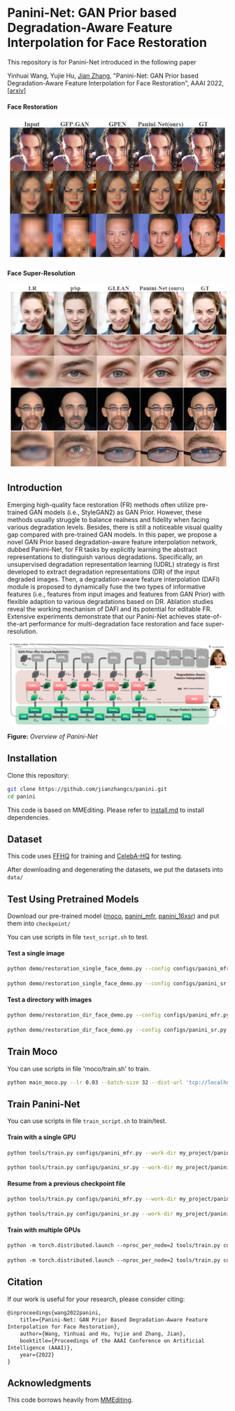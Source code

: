 # Panini-Net: GAN Prior based Degradation-Aware Feature Interpolation for Face Restoration

This repository is for Panini-Net introduced in the following paper

Yinhuai Wang, Yujie Hu, [Jian Zhang](http://jianzhang.tech/), "Panini-Net: GAN Prior based Degradation-Aware Feature Interpolation for Face Restoration", AAAI 2022, [[arxiv]](https://arxiv.org/pdf/2203.08444.pdf)


#### Face Restoration
<img src="figs/MFR.png">

#### Face Super-Resolution
<img src="figs/16xSR.png">

## Introduction

Emerging high-quality face restoration (FR) methods often utilize pre-trained GAN models (i.e., StyleGAN2) as GAN Prior. However, these methods usually struggle to balance realness and fidelity when facing various degradation levels. Besides, there is still a noticeable visual quality gap compared with pre-trained GAN models. In this paper, we propose a novel GAN Prior based degradation-aware feature interpolation network, dubbed Panini-Net, for FR tasks by explicitly learning the abstract representations to distinguish various degradations. Specifically, an unsupervised degradation representation learning (UDRL) strategy is first developed to extract degradation representations (DR) of the input degraded images. Then, a degradation-aware feature interpolation (DAFI) module is proposed to dynamically fuse the two types of informative features (i.e., features from input images and features from GAN Prior) with flexible adaption to various degradations based on DR. Ablation studies reveal the working mechanism of DAFI and its potential for editable FR. Extensive experiments demonstrate that our Panini-Net achieves state-of-the-art performance for multi-degradation face restoration and face super-resolution.

<img src="figs/panini.png">

**Figure:** *Overview of Panini-Net*

## Installation

Clone this repository:

```bash
git clone https://github.com/jianzhangcs/panini.git
cd panini
```

This code is based on MMEditing. Please refer to [install.md](https://github.com/open-mmlab/mmediting/blob/master/docs/en/install.rst) to install dependencies.

## Dataset

This code uses [FFHQ](https://github.com/NVlabs/ffhq-dataset) for training and [CelebA-HQ](https://github.com/tkarras/progressive_growing_of_gans) for testing.

After downloading and degenerating the datasets, we put the datasets into `data/`

## Test Using Pretrained Models

Download our pre-trained model ([moco](https://drive.google.com/file/d/1VqFRXJGlDcn1zbT0eT7tAuclh6tgvvHA/view?usp=sharing), [panini_mfr](https://drive.google.com/file/d/1iwiWoAxNTyp3NKHQfCj0FCEX9uwX27CQ/view?usp=sharing), [panini_16xsr](https://drive.google.com/file/d/1ewSBfxXJmDMioGx95lLvD95l8lhgPaGU/view?usp=sharing)) and put them into `checkpoint/`

You can use scripts in file `test_script.sh` to test.

#### Test a single image

```bash
python demo/restoration_single_face_demo.py --config configs/panini_mfr.py --checkpoint checkpoint/panini_mfr_latest.pth --img_path examples/MFR/00001.png --save_path examples/MFR_result/00001.png

python demo/restoration_single_face_demo.py --config configs/panini_sr.py --checkpoint checkpoint/panini_sr_latest.pth --img_path examples/SR/00001.png --save_path examples/SR_result/00001.png
```

#### Test a directory with images

```bash
python demo/restoration_dir_face_demo.py --config configs/panini_mfr.py --checkpoint checkpoint/panini_mfr_latest.pth --img_path examples/MFR --save_path examples/MFR_result

python demo/restoration_dir_face_demo.py --config configs/panini_sr.py --checkpoint my_project/panini_sr/latest.pth --img_path examples/SR --save_path examples/SR_result
```

## Train Moco

You can use scripts in file 'moco/train.sh' to train.

```bash
python main_moco.py --lr 0.03 --batch-size 32 --dist-url 'tcp://localhost:10001' --multiprocessing-distributed --world-size 1 --rank 0 --epochs 200
```

## Train Panini-Net

You can use scripts in file `train_script.sh` to train/test.

#### Train with a single GPU

```bash
python tools/train.py configs/panini_mfr.py --work-dir my_project/panini_mfr

python tools/train.py configs/panini_sr.py --work-dir my_project/panini_sr
```

#### Resume from a previous checkpoint file

```bash
python tools/train.py configs/panini_mfr.py --work-dir my_project/panini_mfr --resume-from my_project/panini_mfr/latest.pth

python tools/train.py configs/panini_sr.py --work-dir my_project/panini_sr --resume-from my_project/panini_sr/latest.pth
```

#### Train with multiple GPUs

```bash
python -m torch.distributed.launch --nproc_per_node=2 tools/train.py configs/panini_mfr.py --work-dir my_project/panini_mfr

python -m torch.distributed.launch --nproc_per_node=2 tools/train.py configs/panini_sr.py --work-dir my_project/panini_sr
```



## Citation

If our work is useful for your research, please consider citing:

```
@inproceedings{wang2022panini,
	title={Panini-Net: GAN Prior Based Degradation-Aware Feature Interpolation for Face Restoration},
	author={Wang, Yinhuai and Hu, Yujie and Zhang, Jian},
	booktitle={Proceedings of the AAAI Conference on Artificial Intelligence (AAAI)},
	year={2022}
}
```

## Acknowledgments

This code borrows heavily from [MMEditing](https://github.com/open-mmlab/mmediting).
